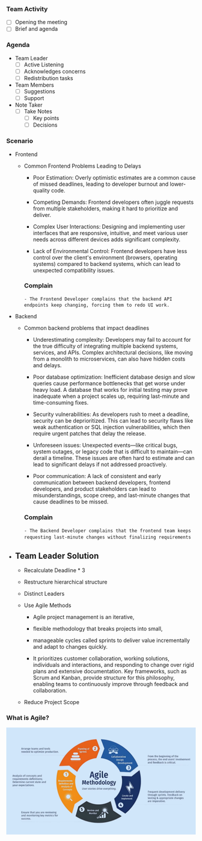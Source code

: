 ### Team Activity

- [ ] Opening the meeting
- [ ] Brief and agenda

### Agenda

- Team Leader
  - [ ] Active Listening
  - [ ] Acknowledges concerns
  - [ ] Redistribution tasks
- Team Members
  - [ ] Suggestions
  - [ ] Support
- Note Taker
  - [ ] Take Notes
    - [ ] Key points
    - [ ] Decisions

### Scenario

- Frontend

  - Common Frontend Problems Leading to Delays

    - Poor Estimation: Overly optimistic estimates are a common cause of missed deadlines, leading to developer burnout and lower-quality code.

    - Competing Demands: Frontend developers often juggle requests from multiple stakeholders, making it hard to prioritize and deliver.

    - Complex User Interactions: Designing and implementing user interfaces that are responsive, intuitive, and meet various user needs across different devices adds significant complexity.

    - Lack of Environmental Control: Frontend developers have less control over the client's environment (browsers, operating systems) compared to backend systems, which can lead to unexpected compatibility issues.

    ### Complain

        - The Frontend Developer complains that the backend API endpoints keep changing, forcing them to redo UI work.

- Backend

  - Common backend problems that impact deadlines

    - Underestimating complexity: Developers may fail to account for the true difficulty of integrating multiple backend systems, services, and APIs. Complex architectural decisions, like moving from a monolith to microservices, can also have hidden costs and delays.

    - Poor database optimization: Inefficient database design and slow queries cause performance bottlenecks that get worse under heavy load. A database that works for initial testing may prove inadequate when a project scales up, requiring last-minute and time-consuming fixes.

    - Security vulnerabilities: As developers rush to meet a deadline, security can be deprioritized. This can lead to security flaws like weak authentication or SQL injection vulnerabilities, which then require urgent patches that delay the release.

    - Unforeseen issues: Unexpected events—like critical bugs, system outages, or legacy code that is difficult to maintain—can derail a timeline. These issues are often hard to estimate and can lead to significant delays if not addressed proactively.

    - Poor communication: A lack of consistent and early communication between backend developers, frontend developers, and product stakeholders can lead to misunderstandings, scope creep, and last-minute changes that cause deadlines to be missed.

    ### Complain

    `- The Backend Developer complains that the frontend team keeps requesting last-minute changes without finalizing requirements`

- ## Team Leader Solution

  - Recalculate Deadline \* 3
  - Restructure hierarchical structure
  - Distinct Leaders
  - Use Agile Methods

    - Agile project management is an iterative,
    - flexible methodology that breaks projects into small,
    - manageable cycles called sprints to deliver value incrementally and adapt to changes quickly.

    - It prioritizes customer collaboration, working solutions, individuals and interactions, and responding to change over rigid plans and extensive documentation. Key frameworks, such as Scrum and Kanban, provide structure for this philosophy, enabling teams to continuously improve through feedback and collaboration.

  - Reduce Project Scope

### What is Agile?

![ Agile ](agile.webp "Agile")
